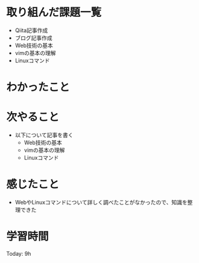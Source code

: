 # 取り組んだ課題一覧
- Qiita記事作成
- ブログ記事作成
- Web技術の基本
- vimの基本の理解
- Linuxコマンド
# わかったこと
# 次やること
- 以下について記事を書く
    - Web技術の基本
    - vimの基本の理解
    - Linuxコマンド
# 感じたこと
- WebやLinuxコマンドについて詳しく調べたことがなかったので、知識を整理できた   
# 学習時間
Today: 9h